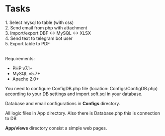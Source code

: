  <h1> Tasks</h1>
1. Select mysql to table (with css)<br>
2. Send email from php with attachment<br>
3. Import/export DBF <-> MySQL <-> XLSX<br>
4. Send text to telegram bot user<br>
5. Export table to PDF
<br>
<br>

Requirements:
<ul>
<li>PHP v7.1+</li>
<li>MySQL v5.7+</li>
<li>Apache 2.0+</li>
</ul>

<p>You need to configure ConfigDB.php file (location: Configs/ConfigDB.php) according to your DB settings and import soft.sql in your database.
</p>

<p>Database and email configurations in <b>Configs</b> directory.</p>
<p>All logic files in App directory. Also there is Database.php this is connection to DB</p>
<p><b>App/views</b> directory consist a simple web pages.</p>

